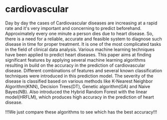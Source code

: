 # cardiovascular

Day by day the cases of Cardiovascular diseases are increasing at a rapid rate and it's
very important and concerning to predict beforehand. Approximately every one minute a
person dies due to heart disease. So, there is a need for a reliable, accurate and
feasible system to diagnose such disease in time for proper treatment. It is one of the
most complicated tasks in the field of clinical data analysis. Various machine learning
techniques have been applied to predict heart diseases. This paper aims at finding
significant features by applying several machine learning algorithms resulting in build on
the accuracy in the prediction of cardiovascular disease. Different combinations of
features and several known classification techniques were introduced in this prediction
model. The severity of the disease is classified based on various methods like
K-Nearest Neighbor Algorithm(KNN), Decision Trees(DT), Genetic algorithm(GA) and
Naive Bayes(NB). Also introduced the Hybrid Random Forest with the linear
model(HRFLM), which produces high accuracy in the prediction of heart disease.

!!!We just compare these algorithms to see which has the best accuracy!!!
